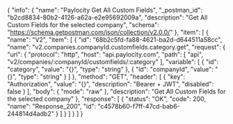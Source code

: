 {
  "info": {
    "name": "Paylocity Get All Custom Fields",
    "_postman_id": "b2cd8834-80b2-4126-a62a-e2e95692009a",
    "description": "Get All Custom Fields for the selected company",
    "schema": "https://schema.getpostman.com/json/collection/v2.0.0/"
  },
  "item": [
    {
      "name": "V2",
      "item": [
        {
          "id": "68b2c5fd-fa88-4621-ba2d-d644511a58cc",
          "name": "v2.companies.companyId.customfields.category.get",
          "request": {
            "url": {
              "protocol": "http",
              "host": "api.paylocity.com",
              "path": [
                "api",
                "v2/companies/:companyId/customfields/:category"
              ],
              "variable": [
                {
                  "id": "category",
                  "value": "{}",
                  "type": "string"
                },
                {
                  "id": "companyId",
                  "value": "{}",
                  "type": "string"
                }
              ]
            },
            "method": "GET",
            "header": [
              {
                "key": "Authorization",
                "value": "{}",
                "description": "Bearer + JWT",
                "disabled": false
              }
            ],
            "body": {
              "mode": "raw"
            },
            "description": "Get All Custom Fields for the selected company"
          },
          "response": [
            {
              "status": "OK",
              "code": 200,
              "name": "Response_200",
              "id": "c4578b60-f7ff-47cd-bab6-244814d4adb2"
            }
          ]
        }
      ]
    }
  ]
}